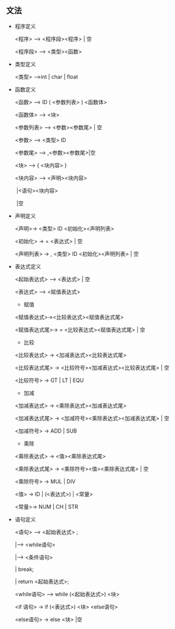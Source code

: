 ## 文法

- 程序定义

  <程序> --> <程序段><程序> | 空

  <程序段> --> <类型><函数>

- 类型定义

  <类型> -->int | char | float

- 函数定义

  <函数> --> ID ( <参数列表> ) <函数体>

  <函数体> --> <块>

  <参数列表> --> <参数><参数尾> | 空

  <参数> --> <类型> ID

  <参数尾> --> ,<参数><参数尾>|空

  <块> --> { <块内容> }

  <块内容> --> <声明><块内容>

  ​					|<语句><块内容>

  ​					|空

- 声明定义

  <声明>-> <类型> ID <初始化><声明列表>

  <初始化> -> = <表达式> | 空

  <声明列表> -> , <类型> ID <初始化><声明列表> | 空

- 表达式定义

  <起始表达式> --> <表达式> | 空

  <表达式> --> <赋值表达式>

  - 赋值

  <赋值表达式>-><比较表达式><赋值表达式尾>

  <赋值表达式尾>-> = <比较表达式><赋值表达式尾> | 空

  - 比较

  <比较表达式> -> <加减表达式><比较表达式尾>

  <比较表达式尾> -> <比较符号><加减表达式><比较表达式尾> | 空

  <比较符号> -> GT | LT | EQU 

  - 加减

  <加减表达式> -> <乘除表达式><加减表达式尾>

  <加减表达式尾> -> <加减符号><乘除表达式><加减表达式尾> | 空

  <加减符号> -> ADD | SUB

  - 乘除

  <乘除表达式> -> <值><乘除表达式尾>

  <乘除表达式尾> -> <乘除符号><值><乘除表达式尾> | 空

  <乘除符号> -> MUL | DIV

    

  <值> -> ID | (<表达式>) | <常量>

  <常量>-> NUM | CH | STR

- 语句定义

  <语句> --> <起始表达式> ;

   |--> <while语句>

   |--> <条件语句>

   | break;

   | return <起始表达式>;

   

  <while语句> --> while (<起始表达式>) <块>

  <if 语句> -> if (<表达式>) <块> <else语句>

  <else语句> -> else <块> |空